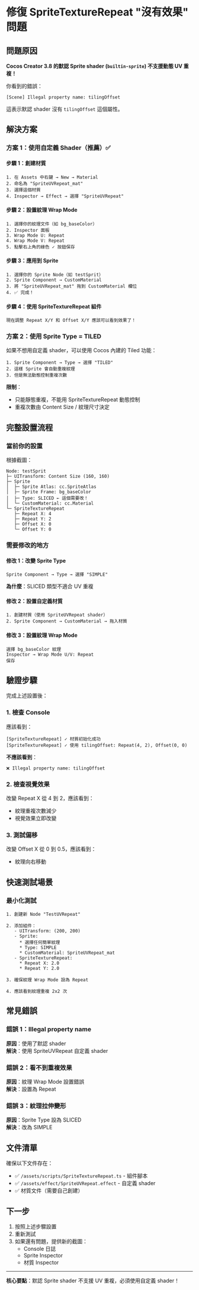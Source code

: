 # 修復 SpriteTextureRepeat "沒有效果" 問題

## 問題原因

**Cocos Creator 3.8 的默認 Sprite shader (`builtin-sprite`) 不支援動態 UV 重複！**

你看到的錯誤：
```
[Scene] Illegal property name: tilingOffset
```

這表示默認 shader 沒有 `tilingOffset` 這個屬性。

## 解決方案

### 方案 1：使用自定義 Shader（推薦）✅

#### 步驟 1：創建材質

```
1. 在 Assets 中右鍵 → New → Material
2. 命名為 "SpriteUVRepeat_mat"
3. 選擇這個材質
4. Inspector → Effect → 選擇 "SpriteUVRepeat"
```

#### 步驟 2：設置紋理 Wrap Mode

```
1. 選擇你的紋理文件（如 bg_baseColor）
2. Inspector 面板
3. Wrap Mode U: Repeat
4. Wrap Mode V: Repeat
5. 點擊右上角的綠色 ✓ 按鈕保存
```

#### 步驟 3：應用到 Sprite

```
1. 選擇你的 Sprite Node（如 testSprit）
2. Sprite Component → CustomMaterial
3. 將 "SpriteUVRepeat_mat" 拖到 CustomMaterial 欄位
4. ✅ 完成！
```

#### 步驟 4：使用 SpriteTextureRepeat 組件

```
現在調整 Repeat X/Y 和 Offset X/Y 應該可以看到效果了！
```

### 方案 2：使用 Sprite Type = TILED

如果不想用自定義 shader，可以使用 Cocos 內建的 Tiled 功能：

```
1. Sprite Component → Type → 選擇 "TILED"
2. 這樣 Sprite 會自動重複紋理
3. 但是無法動態控制重複次數
```

**限制**：
- 只能靜態重複，不能用 SpriteTextureRepeat 動態控制
- 重複次數由 Content Size / 紋理尺寸決定

## 完整設置流程

### 當前你的設置

根據截圖：
```
Node: testSprit
├─ UITransform: Content Size (160, 160)
├─ Sprite
│  ├─ Sprite Atlas: cc.SpriteAtlas
│  ├─ Sprite Frame: bg_baseColor
│  ├─ Type: SLICED ← 這個需要改！
│  └─ CustomMaterial: cc.Material
└─ SpriteTextureRepeat
   ├─ Repeat X: 4
   ├─ Repeat Y: 2
   ├─ Offset X: 0
   └─ Offset Y: 0
```

### 需要修改的地方

#### 修改 1：改變 Sprite Type

```
Sprite Component → Type → 選擇 "SIMPLE"
```

**為什麼**：SLICED 類型不適合 UV 重複

#### 修改 2：設置自定義材質

```
1. 創建材質（使用 SpriteUVRepeat shader）
2. Sprite Component → CustomMaterial → 拖入材質
```

#### 修改 3：設置紋理 Wrap Mode

```
選擇 bg_baseColor 紋理
Inspector → Wrap Mode U/V: Repeat
保存
```

## 驗證步驟

完成上述設置後：

### 1. 檢查 Console

應該看到：
```
[SpriteTextureRepeat] ✓ 材質初始化成功
[SpriteTextureRepeat] ✓ 使用 tilingOffset: Repeat(4, 2), Offset(0, 0)
```

**不應該看到**：
```
❌ Illegal property name: tilingOffset
```

### 2. 檢查視覺效果

改變 Repeat X 從 4 到 2，應該看到：
- 紋理重複次數減少
- 視覺效果立即改變

### 3. 測試偏移

改變 Offset X 從 0 到 0.5，應該看到：
- 紋理向右移動

## 快速測試場景

### 最小化測試

```
1. 創建新 Node "TestUVRepeat"

2. 添加組件：
   - UITransform: (200, 200)
   - Sprite: 
     * 選擇任何簡單紋理
     * Type: SIMPLE
     * CustomMaterial: SpriteUVRepeat_mat
   - SpriteTextureRepeat:
     * Repeat X: 2.0
     * Repeat Y: 2.0

3. 確保紋理 Wrap Mode 設為 Repeat

4. 應該看到紋理重複 2x2 次
```

## 常見錯誤

### 錯誤 1：Illegal property name

**原因**：使用了默認 shader  
**解決**：使用 SpriteUVRepeat 自定義 shader

### 錯誤 2：看不到重複效果

**原因**：紋理 Wrap Mode 設置錯誤  
**解決**：設置為 Repeat

### 錯誤 3：紋理拉伸變形

**原因**：Sprite Type 設為 SLICED  
**解決**：改為 SIMPLE

## 文件清單

確保以下文件存在：

- ✅ `/assets/scripts/SpriteTextureRepeat.ts` - 組件腳本
- ✅ `/assets/effect/SpriteUVRepeat.effect` - 自定義 shader
- ✅ 材質文件（需要自己創建）

## 下一步

1. 按照上述步驟設置
2. 重新測試
3. 如果還有問題，提供新的截圖：
   - Console 日誌
   - Sprite Inspector
   - 材質 Inspector

---

**核心要點**：默認 Sprite shader 不支援 UV 重複，必須使用自定義 shader！
